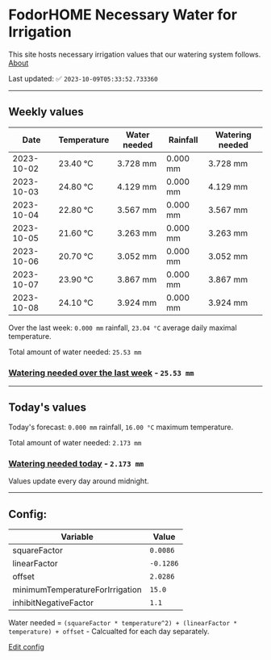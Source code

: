# FodorHOME Necessary Water for Irrigation

This site hosts necessary irrigation values that our watering system follows. [About](https://github.com/redyau/irrigation)

Last updated: ✅ `2023-10-09T05:33:52.733360`

---

## Weekly values

| Date | Temperature | Water needed | Rainfall | Watering needed |
|-----|-----|-----|-----|-----|
| 2023-10-02 | 23.40 °C | 3.728 mm | 0.000 mm | 3.728 mm |
| 2023-10-03 | 24.80 °C | 4.129 mm | 0.000 mm | 4.129 mm |
| 2023-10-04 | 22.80 °C | 3.567 mm | 0.000 mm | 3.567 mm |
| 2023-10-05 | 21.60 °C | 3.263 mm | 0.000 mm | 3.263 mm |
| 2023-10-06 | 20.70 °C | 3.052 mm | 0.000 mm | 3.052 mm |
| 2023-10-07 | 23.90 °C | 3.867 mm | 0.000 mm | 3.867 mm |
| 2023-10-08 | 24.10 °C | 3.924 mm | 0.000 mm | 3.924 mm |


Over the last week: `0.000 mm` rainfall, `23.04 °C` average daily maximal temperature.

Total amount of water needed: `25.53 mm`

### [Watering needed over the last week](lastweek.txt) - `25.53 mm`

---

## Today's values

Today's forecast: `0.000 mm` rainfall, `16.00 °C` maximum temperature.

Total amount of water needed: `2.173 mm`

### [Watering needed today](today.txt) - `2.173 mm`

Values update every day around midnight.

---

## Config:

| Variable | Value |
|-----|-----|
| squareFactor | `0.0086` |
| linearFactor | `-0.1286` |
| offset | `2.0286` |
| minimumTemperatureForIrrigation | `15.0` |
| inhibitNegativeFactor | `1.1` |

Water needed = `(squareFactor * temperature^2) + (linearFactor * temperature) + offset` - Calcualted for each day separately.

[Edit config](https://github.com/RedyAu/irrigation/edit/main/config.json)
